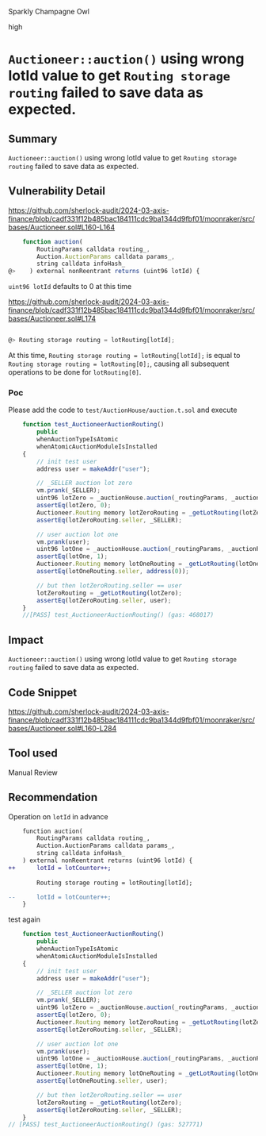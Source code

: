 Sparkly Champagne Owl

high

# `Auctioneer::auction()` using wrong lotId value to get `Routing storage routing` failed to save data as expected.


## Summary
`Auctioneer::auction()` using wrong lotId value to get `Routing storage routing` failed to save data as expected.
## Vulnerability Detail
https://github.com/sherlock-audit/2024-03-axis-finance/blob/cadf331f12b485bac184111cdc9ba1344d9fbf01/moonraker/src/bases/Auctioneer.sol#L160-L164
```js
    function auction(
        RoutingParams calldata routing_,
        Auction.AuctionParams calldata params_,
        string calldata infoHash_
@>    ) external nonReentrant returns (uint96 lotId) {
```
`uint96 lotId` defaults to 0 at this time

https://github.com/sherlock-audit/2024-03-axis-finance/blob/cadf331f12b485bac184111cdc9ba1344d9fbf01/moonraker/src/bases/Auctioneer.sol#L174
```js

@> Routing storage routing = lotRouting[lotId];

```
At this time, `Routing storage routing = lotRouting[lotId];` is equal to `Routing storage routing = lotRouting[0];`, causing all subsequent operations to be done for `lotRouting[0]`.
### Poc
Please add the code to `test/AuctionHouse/auction.t.sol` and execute
```js
    function test_AuctioneerAuctionRouting()
        public
        whenAuctionTypeIsAtomic
        whenAtomicAuctionModuleIsInstalled
    {
        // init test user
        address user = makeAddr("user");

        // _SELLER auction lot zero
        vm.prank(_SELLER);
        uint96 lotZero = _auctionHouse.auction(_routingParams, _auctionParams, _INFO_HASH);
        assertEq(lotZero, 0);
        Auctioneer.Routing memory lotZeroRouting = _getLotRouting(lotZero);
        assertEq(lotZeroRouting.seller, _SELLER);

        // user auction lot one
        vm.prank(user);
        uint96 lotOne = _auctionHouse.auction(_routingParams, _auctionParams, _INFO_HASH);
        assertEq(lotOne, 1);
        Auctioneer.Routing memory lotOneRouting = _getLotRouting(lotOne);
        assertEq(lotOneRouting.seller, address(0));

        // but then lotZeroRouting.seller == user
        lotZeroRouting = _getLotRouting(lotZero);
        assertEq(lotZeroRouting.seller, user);
    }
    //[PASS] test_AuctioneerAuctionRouting() (gas: 468017)
```

## Impact
`Auctioneer::auction()` using wrong lotId value to get `Routing storage routing` failed to save data as expected.
## Code Snippet

https://github.com/sherlock-audit/2024-03-axis-finance/blob/cadf331f12b485bac184111cdc9ba1344d9fbf01/moonraker/src/bases/Auctioneer.sol#L160-L284
## Tool used

Manual Review

## Recommendation
Operation on `lotId` in advance
```diff
    function auction(
        RoutingParams calldata routing_,
        Auction.AuctionParams calldata params_,
        string calldata infoHash_
    ) external nonReentrant returns (uint96 lotId) {
++      lotId = lotCounter++;
       
        Routing storage routing = lotRouting[lotId];

--      lotId = lotCounter++;        
    }
```
test again

```js
    function test_AuctioneerAuctionRouting()
        public
        whenAuctionTypeIsAtomic
        whenAtomicAuctionModuleIsInstalled
    {
        // init test user
        address user = makeAddr("user");

        // _SELLER auction lot zero
        vm.prank(_SELLER);
        uint96 lotZero = _auctionHouse.auction(_routingParams, _auctionParams, _INFO_HASH);
        assertEq(lotZero, 0);
        Auctioneer.Routing memory lotZeroRouting = _getLotRouting(lotZero);
        assertEq(lotZeroRouting.seller, _SELLER);

        // user auction lot one
        vm.prank(user);
        uint96 lotOne = _auctionHouse.auction(_routingParams, _auctionParams, _INFO_HASH);
        assertEq(lotOne, 1);
        Auctioneer.Routing memory lotOneRouting = _getLotRouting(lotOne);
        assertEq(lotOneRouting.seller, user);

        // but then lotZeroRouting.seller == user
        lotZeroRouting = _getLotRouting(lotZero);
        assertEq(lotZeroRouting.seller, _SELLER);
    }
// [PASS] test_AuctioneerAuctionRouting() (gas: 527771)
```


